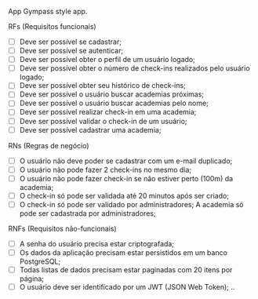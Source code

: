 App
Gympass style app.

RFs (Requisitos funcionais)

 - [ ] Deve ser possível se cadastrar;
 - [ ] Deve ser possível se autenticar;
 - [ ] Deve ser possível obter o perfil de um usuário logado;
 - [ ] Deve ser possível obter o número de check-ins realizados pelo usuário logado;
 - [ ] Deve ser possível obter seu histórico de check-ins;
 - [ ] Deve ser possível o usuário buscar academias próximas;
 - [ ] Deve ser possível o usuário buscar academias pelo nome;
 - [ ] Deve ser possível realizar check-in em uma academia;
 - [ ] Deve ser possível validar o check-in de um usuário;
 - [ ] Deve ser possível cadastrar uma academia;

RNs (Regras de negócio)

 - [ ] O usuário não deve poder se cadastrar com um e-mail duplicado;
 - [ ] O usuário não pode fazer 2 check-ins no mesmo dia;
 - [ ] O usuário não pode fazer check-in se não estiver perto (100m) da academia;
 - [ ] O check-in só pode ser validada até 20 minutos após ser criado;
 - [ ] O check-in só pode ser validado por administradores;
 A academia só pode ser cadastrada por administradores;

RNFs (Requisitos não-funcionais)

 - [ ] A senha do usuário precisa estar criptografada;
 - [ ] Os dados da aplicação precisam estar persistidos em um banco PostgreSQL;
 - [ ] Todas listas de dados precisam estar paginadas com 20 itens por página;
 - [ ] O usuário deve ser identificado por um JWT (JSON Web Token);
 .. 